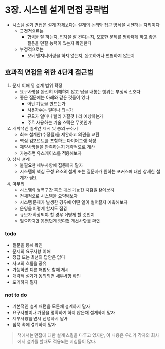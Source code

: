 # 3장. 시스템 설계 면접 공략법
* 시스템 설계 면접은 설계 자체보다는 설계의 논리와 접근 방식을 시연하는 자리이다
  * 긍정적으로는
    * 협력을 잘 하는지, 압박을 잘 견디는지, 모호한 문제를 명확하게 하고 좋은 질문을 던질 능력이 있는지 확인한다
  * 부정적으로는
    * 오버 엔지니어링을 하지 않는지, 완고하거나 편협하지 않는지

## 효과적 면접을 위한 4단계 접근법
1. 문제 이해 및 설계 범위 확정
    * 요구사항을 완전히 이해하지 않고 답을 내놓는 행위는 부정적 신호다
    * 좋은 질문에는 아래와 같은 것들이 있다
      * 어떤 기능을 만드는가
      * 사용자수는 얼마나 되는가
      * 규모가 얼마나 빨리 커질것ㅣ라 예상하는가
      * 주로 사용하는 기술 스택은 무엇인가
2. 개략적인 설계안 제시 및 동의 구하기
   * 최초 설계안(수정될)을 제안하고 의견을 교환
   * 핵심 컴포넌트를 포함하는 다이어그램 작성
   * 제약사항들을 만족하는지 개략적으로 계산
   * 가능하면 유스케이스를 적용해보자
3. 상세 설계
   * 불필요한 세부사항에 집중하지 말자
   * 시스템의 핵심 구성 요소의 설계 또는 질문자가 원하는 포커스에 대한 상세한 설계가 필요
4. 마무리
   * 시스템의 병목구간 혹은 개선 가능한 지점을 찾아보자
   * 전체적으로 시스템을 요약해보자
   * 시스템 문제가 발생한 경우에 어떤 일이 벌어질지 예측해보자
   * 운영을 어떻게 할지도 점검
   * 규모가 확장되야 할 경우 어떻게 할 것인지
   * 필요하지만 못했던게 있다면 개선사항을 확인

### todo
* 질문을 통해 확인
* 문제의 요구사항 이해
* 정답 또는 최선의 답안은 없다
* 사고의 흐름을 공유
* 가능하면 다른 해법도 함께 제시
* 개략적 설계가 동의되면 세부사항 확인
* 포기하지 말자

### not to do
* 기본적인 설계 패턴을 모른채 설계하지 말자
* 요구사항이나 가정을 명확하게 하지 않은채 설계하지 말자
* 세부사항을 먼저 진행하지 말자
* 침묵 속에 설계하지 말자

> 책에서는 면접에 대한 설계 스킬을 다루고 있지만, 이 내용은 우리가 각자의 회사에서 설계를 할때도 적용되는 지침들이 많다.